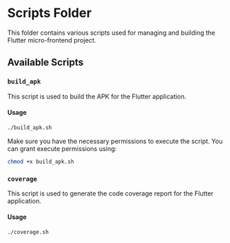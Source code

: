 # Scripts Folder

This folder contains various scripts used for managing and building the Flutter micro-frontend project.

## Available Scripts

### `build_apk`

This script is used to build the APK for the Flutter application.

#### Usage

```sh
./build_apk.sh
```

Make sure you have the necessary permissions to execute the script. You can grant execute permissions using:

```sh
chmod +x build_apk.sh
```

### `coverage`

This script is used to generate the code coverage report for the Flutter application.

#### Usage

```sh
./coverage.sh
```
